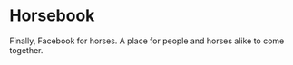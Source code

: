 Horsebook
=========

Finally, Facebook for horses. A place for people and horses alike to come together.
